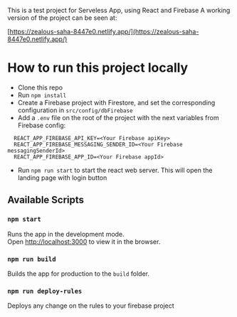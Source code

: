 This is a test project for Serveless App, using React and Firebase
A working version of the project can be seen at:

[https://zealous-saha-8447e0.netlify.app/](https://zealous-saha-8447e0.netlify.app/)

# How to run this project locally

- Clone this repo
- Run `npm install`
- Create a Firebase project with Firestore, and set the corresponding configuration in `src/config/dbFirebase`
- Add a `.env` file on the root of the project with the next variables from Firebase config:

```
  REACT_APP_FIREBASE_API_KEY=<Your Firebase apiKey>
  REACT_APP_FIREBASE_MESSAGING_SENDER_ID=<Your Firebase messagingSenderId>
  REACT_APP_FIREBASE_APP_ID=<Your Firebase appId>
```

- Run `npm run start` to start the react web server. This will open the landing page with login button

## Available Scripts

### `npm start`

Runs the app in the development mode.<br />
Open [http://localhost:3000](http://localhost:3000) to view it in the browser.

### `npm run build`

Builds the app for production to the `build` folder.<br />

### `npm run deploy-rules`

Deploys any change on the rules to your firebase project
